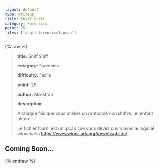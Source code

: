 ```yaml
---
layout: default
type: writeup
title: Sniff Sniff
category: Forensics
point: 25
files: ['chall-forensics1.pcap']
---
```


{% raw %}
> **title:** Sniff Sniff
>
> **category:** Forensics
>
> **difficulty:** Facile
>
> **point:** 25
>
> **author:** Maestran
>
> **description:**
>
> A chaque fois que vous utilisez un protocole non chiffré, un enfant pleure.
>
> Le fichier fourni est un .pcap que vous devez ouvrir avec le logiciel wireshark : https://www.wireshark.org/download.html
>
> 

## Coming Soon...

{% endraw %}
